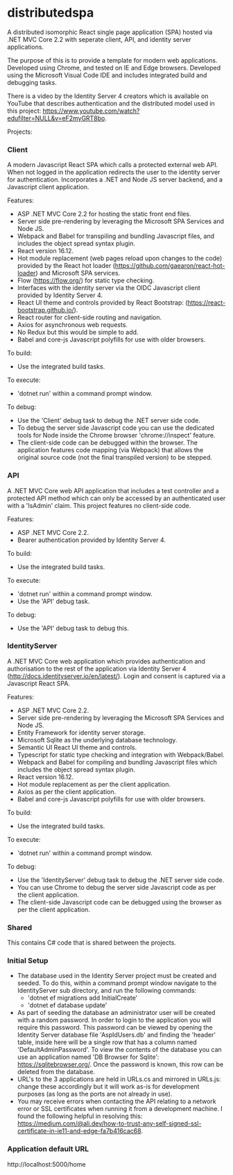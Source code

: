 # distributedspa
A distributed isomorphic React single page application (SPA) hosted via .NET MVC Core 2.2 with seperate client, API, and identity server applications.

The purpose of this is to provide a template for modern web applications. Developed using Chrome, and tested on IE and Edge browsers. Developed using the Microsoft Visual Code IDE and includes integrated build and debugging tasks.

There is a video by the Identity Server 4 creators which is available on YouTube that describes authentication and the distributed model used in this project: https://www.youtube.com/watch?edufilter=NULL&v=eF2myGRT8bo.

Projects:

### Client
A modern Javascript React SPA which calls a protected external web API. When not logged in the application redirects the user to the identity server for authentication. Incorporates a .NET and Node JS server backend, and a Javascript client application.
  
Features:
  - ASP .NET MVC Core 2.2 for hosting the static front end files.
  - Server side pre-rendering by leveraging the Microsoft SPA Services and Node JS.
  - Webpack and Babel for transpiling and bundling Javascript files, and includes the object spread syntax plugin.
  - React version 16.12.
  - Hot module replacement (web pages reload upon changes to the code) provided by the React hot loader (https://github.com/gaearon/react-hot-loader) and Microsoft SPA services.
  - Flow (https://flow.org/) for static type checking.
  - Interfaces with the identity server via the OIDC Javascript client provided by Identity Server 4.
  - React UI theme and controls provided by React Bootstrap: (https://react-bootstrap.github.io/).
  - React router for client-side routing and navigation.
  - Axios for asynchronous web requests.
  - No Redux but this would be simple to add.
  - Babel and core-js Javascript polyfills for use with older browsers.

To build:
  - Use the integrated build tasks.

To execute:
  - 'dotnet run' within a command prompt window.
  
To debug:
  - Use the 'Client' debug task to debug the .NET server side code.
  - To debug the server side Javascript code you can use the dedicated tools for Node inside the Chrome browser 'chrome://inspect' feature.
  - The client-side code can be debugged within the browser. The application features code mapping (via Webpack) that allows the original source code (not the final transpiled version) to be stepped.


### API
A .NET MVC Core web API application that includes a test controller and a protected API method which can only be accessed by an authenticated user with a 'IsAdmin' claim. This project features no client-side code.

Features:
  - ASP .NET MVC Core 2.2.
  - Bearer authentication provided by Identity Server 4.
  
To build:
  - Use the integrated build tasks.
  
To execute:
  - 'dotnet run' within a command prompt window.
  - Use the 'API' debug task.
  
To debug:
  - Use the 'API' debug task to debug this.


### IdentityServer
A .NET MVC Core web application which provides authentication and authorisation to the rest of the application via Identity Server 4 (http://docs.identityserver.io/en/latest/). Login and consent is captured via a Javascript React SPA.

Features:
  - ASP .NET MVC Core 2.2.
  - Server side pre-rendering by leveraging the Microsoft SPA Services and Node JS.
  - Entity Framework for identity server storage.
  - Microsoft Sqlite as the underlying database technology.
  - Semantic UI React UI theme and controls.
  - Typescript for static type checking and integration with Webpack/Babel.
  - Webpack and Babel for compiling and bundling Javascript files which includes the object spread syntax plugin.
  - React version 16.12.
  - Hot module replacement as per the client application.
  - Axios as per the client application.
  - Babel and core-js Javascript polyfills for use with older browsers.
  
To build:
  - Use the integrated build tasks.
  
To execute:
  - 'dotnet run' within a command prompt window.
  
To debug:
  - Use the 'IdentityServer' debug task to debug the .NET server side code.
  - You can use Chrome to debug the server side Javascript code as per the client application.
  - The client-side Javascript code can be debugged using the browser as per the client application.
  
### Shared
This contains C# code that is shared between the projects. 
  
### Initial Setup
  - The database used in the Identity Server project must be created and seeded. To do this, within a command prompt window navigate to the IdentityServer sub directory, and run the following commands:
    - 'dotnet ef migrations add InitialCreate'
    - 'dotnet ef database update'
  - As part of seeding the database an administrator user will be created with a random password. In order to login to the application you will require this password. This password can be viewed by opening the Identity Server database file 'AspIdUsers.db' and finding the 'header' table, inside here will be a single row that has a column named 'DefaultAdminPassword'. To view the contents of the database you can use an application named 'DB Browser for Sqlite': https://sqlitebrowser.org/. Once the password is known, this row can be deleted from the database.
  - URL's to the 3 applications are held in URLs.cs and mirrored in URLs.js: change these accordingly but it will work as-is for development purposes (as long as the ports are not already in use).
  - You may receive errors when contacting the API relating to a network error or SSL certificates when running it from a development machine. I found the following helpful in resolving this: https://medium.com/@ali.dev/how-to-trust-any-self-signed-ssl-certificate-in-ie11-and-edge-fa7b416cac68.


### Application default URL
http://localhost:5000/home

